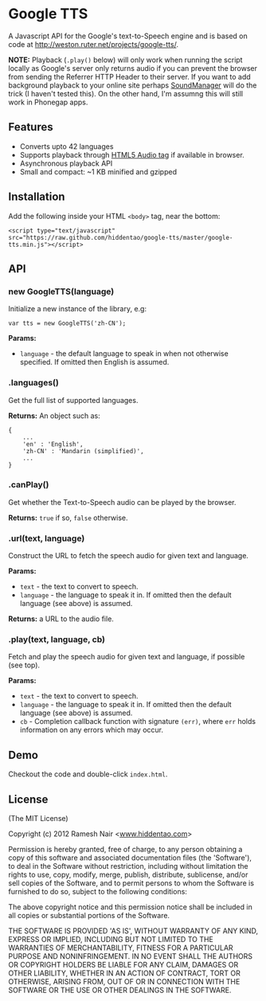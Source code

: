 # Google TTS

A Javascript API for the Google's text-to-Speech engine and is based on code at http://weston.ruter.net/projects/google-tts/.

**NOTE:** Playback (`.play()` below) will only work when running the script locally as Google's server only
returns audio if you can prevent the browser from sending the Referrer HTTP Header to their server. If you want to add
background playback to your online site perhaps [SoundManager](http://www.schillmania.com/projects/soundmanager2/)
will do the trick (I haven't tested this). On the other hand, I'm assumng this will still work in Phonegap apps.

## Features

* Converts upto 42 languages
* Supports playback through [HTML5 Audio tag](https://developer.mozilla.org/En/HTML/Element/Audio) if available in browser.
* Asynchronous playback API
* Small and compact: ~1 KB minified and gzipped

## Installation

Add the following inside your HTML `<body>` tag, near the bottom:

    <script type="text/javascript" src="https://raw.github.com/hiddentao/google-tts/master/google-tts.min.js"></script>

## API

### new GoogleTTS(language)

Initialize a new instance of the library, e.g:

    var tts = new GoogleTTS('zh-CN');

**Params:**

  * `language` - the default language to speak in when not otherwise specified. If omitted then English is assumed.


### .languages()

Get the full list of supported languages.

**Returns:** An object such as:

    {
        ...
        'en' : 'English',
        'zh-CN' : 'Mandarin (simplified)',
        ...
    }

### .canPlay()

Get whether the Text-to-Speech audio can be played by the browser.

**Returns:** `true` if so, `false` otherwise.

### .url(text, language)

Construct the URL to fetch the speech audio for given text and language.

**Params:**

  * `text` - the text to convert to speech.
  * `language` - the language to speak it in. If omitted then the default language (see above) is assumed.

**Returns:** a URL to the audio file.

### .play(text, language, cb)

Fetch and play the speech audio for given text and language, if possible (see top).

**Params:**

  * `text` - the text to convert to speech.
  * `language` - the language to speak it in. If omitted then the default language (see above) is assumed.
  * `cb` - Completion callback function with signature `(err)`, where `err` holds information on any errors which may occur.

## Demo

Checkout the code and double-click `index.html`.

## License

(The MIT License)

Copyright (c) 2012 Ramesh Nair &lt;www.hiddentao.com&gt;

Permission is hereby granted, free of charge, to any person obtaining a copy of this software and associated documentation files (the 'Software'), to deal in the Software without restriction, including without limitation the rights to use, copy, modify, merge, publish, distribute, sublicense, and/or sell copies of the Software, and to permit persons to whom the Software is furnished to do so, subject to the following conditions:

The above copyright notice and this permission notice shall be included in all copies or substantial portions of the Software.

THE SOFTWARE IS PROVIDED 'AS IS', WITHOUT WARRANTY OF ANY KIND, EXPRESS OR IMPLIED, INCLUDING BUT NOT LIMITED TO THE WARRANTIES OF MERCHANTABILITY, FITNESS FOR A PARTICULAR PURPOSE AND NONINFRINGEMENT. IN NO EVENT SHALL THE AUTHORS OR COPYRIGHT HOLDERS BE LIABLE FOR ANY CLAIM, DAMAGES OR OTHER LIABILITY, WHETHER IN AN ACTION OF CONTRACT, TORT OR OTHERWISE, ARISING FROM, OUT OF OR IN CONNECTION WITH THE SOFTWARE OR THE USE OR OTHER DEALINGS IN THE SOFTWARE.
